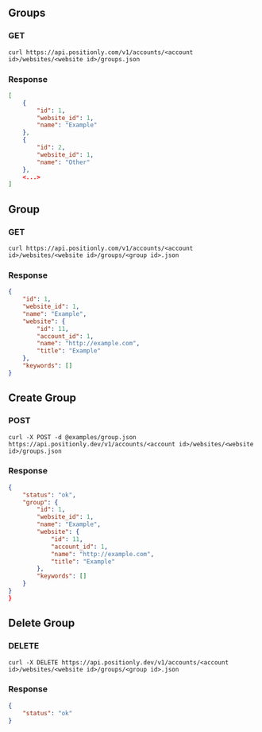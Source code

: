 ## Groups

### GET
```shell
curl https://api.positionly.com/v1/accounts/<account id>/websites/<website id>/groups.json
```

### Response
```json
[
    {
        "id": 1,
        "website_id": 1,
        "name": "Example"
    },
    {
        "id": 2,
        "website_id": 1,
        "name": "Other"
    },
    <...>
]
```

## Group

### GET
```shell
curl https://api.positionly.com/v1/accounts/<account id>/websites/<website id>/groups/<group id>.json
```

### Response
```json
{
    "id": 1,
    "website_id": 1,
    "name": "Example",
    "website": {
        "id": 11,
        "account_id": 1,
        "name": "http://example.com",
        "title": "Example"
    },
    "keywords": []
}
```

## Create Group

### POST
```shell
curl -X POST -d @examples/group.json https://api.positionly.dev/v1/accounts/<account id>/websites/<website id>/groups.json
```

### Response
```json
{
    "status": "ok",
    "group": {
        "id": 1,
        "website_id": 1,
        "name": "Example",
        "website": {
            "id": 11,
            "account_id": 1,
            "name": "http://example.com",
            "title": "Example"
        },
        "keywords": []
    }
}
}
```

## Delete Group

### DELETE
```shell
curl -X DELETE https://api.positionly.dev/v1/accounts/<account id>/websites/<website id>/groups/<group id>.json
```

### Response
```json
{
    "status": "ok"
}
```
